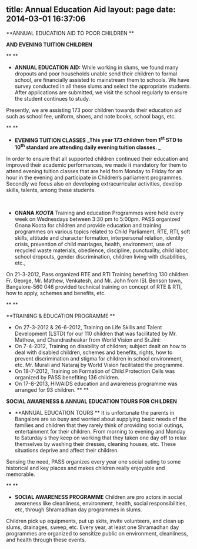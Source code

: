 title: Annual Education Aid
layout: page
date: 2014-03-01 16:37:06
---

**ANNUAL EDUCATION AID TO POOR CHILDREN **

**AND EVENING TUITION CHILDREN**

** **

*   **ANNUAL EDUCATION AID:**
While working in slums, we found many dropouts and poor households unable send their children to formal school, are financially assisted to mainstream them to schools. We have survey conducted in all these slums and select the appropriate students. After applications are submitted, we visit the school regularly to ensure the student continues to study.

Presently, we are assisting 173 poor children towards their education aid such as school fee, uniform, shoes, and note books, school bags, etc.

** **

*   **EVENING TUITION CLASSES**
**_This year 173 children from 1<sup>st</sup> STD to 10<sup>th</sup> standard are attending daily evening tuition classes. _**

In order to ensure that all supported children continued their education and improved their academic performances, we made it mandatory for them to attend evening tuition classes that are held from Monday to Friday for an hour in the evening and participate in Children’s parliament programmes. Secondly we focus also on developing extracurricular activities, develop skills, talents, among these students.

&nbsp;

*   **GNANA _KOOTA_**
Training and education Programmes were held every week on Wednesdays between 3:30 pm to 5:00pm. PASS organized Gnana Koota for children and provide education and training programmes on various topics related to Child Parliament, RTE, RTI, soft skills, attitude and character formation, interpersonal relation, identity crisis, prevention of child marriages, health, environment, use of recycled waste materials, obedience, discipline, punctuality, child labor, school dropouts, gender discrimination, children living with disabilities, etc.,

On 21-3-2012, Pass organized RTE and RTI Training benefiting 130 children. Fr. George, Mr. Mathew, Venkatesh, and Mr. John from ISI. Benson town, Bangalore-560 046 provided technical training on concept of RTE &amp; RTI, how to apply, schemes and benefits, etc.

** **

**TRAINING &amp; EDUCATION PROGRAMME **

*   On 27-3-2012 &amp; 26-6-2012, Training on Life Skills and Talent Development (LSTD) for our 110 children that was facilitated by Mr. Mathew, and Chandrasheakar from World Vision and Sr.Jini:
*   On 7-4-2012, Training on disability of children; subject dealt on how to deal with disabled children, schemes and benefits, rights, how to prevent discrimination and stigma for children in school environment, etc. Mr. Murali and Nataraj by World Vision facilitated the programme.
*   On 18-7-2012, Training on Formation of Child Protection Cells was organized by PASS benefiting 136 children.
*   On 17-8-2013, HIV/AIDS education and awareness programme was arranged for 93 children.
** **

**SOCIAL AWARENESS &amp; ANNUAL EDUCATION TOURS FOR CHILDREN**

*   **ANNUAL EDUCATION TOURS **
It is unfortunate the parents in Bangalore are so busy and worried about supplying basic needs of the families and children that they rarely think of providing social outings, entertainment for their children. From morning to evening and Monday to Saturday s they keep on working that they taken one day off to relax themselves by washing their dresses, cleaning houses, etc. These situations deprive and affect their children.

Sensing the need, PASS organizes every year one social outing to some historical and key places and makes children really enjoyable and memorable.

** **

*   **SOCIAL AWARENESS PROGRAMME**
Children are pro actors in social awareness like cleanliness, environment, health, social responsibilities, etc, through Shramadhan day programmes in slums.

Children pick up equipments, put up skits, invite volunteers, and clean up slums, drainages, sweep, etc. Every year, at least one Shramadhan day programmes are organized to sensitize public on environment, cleanliness, and health through these events.